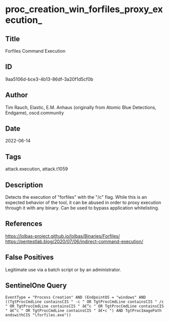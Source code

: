 # proc_creation_win_forfiles_proxy_execution_

## Title
Forfiles Command Execution

## ID
9aa5106d-bce3-4b13-86df-3a20f1d5cf0b

## Author
Tim Rauch, Elastic, E.M. Anhaus (originally from Atomic Blue Detections, Endgame), oscd.community

## Date
2022-06-14

## Tags
attack.execution, attack.t1059

## Description
Detects the execution of "forfiles" with the "/c" flag.
While this is an expected behavior of the tool, it can be abused in order to proxy execution through it with any binary.
Can be used to bypass application whitelisting.


## References
https://lolbas-project.github.io/lolbas/Binaries/Forfiles/
https://pentestlab.blog/2020/07/06/indirect-command-execution/

## False Positives
Legitimate use via a batch script or by an administrator.

## SentinelOne Query
```
EventType = "Process Creation" AND (EndpointOS = "windows" AND ((TgtProcCmdLine containsCIS " -c " OR TgtProcCmdLine containsCIS " /c " OR TgtProcCmdLine containsCIS " â€“c " OR TgtProcCmdLine containsCIS " â€”c " OR TgtProcCmdLine containsCIS " â€•c ") AND TgtProcImagePath endswithCIS "\forfiles.exe"))

```